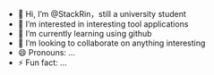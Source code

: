 - 👋 Hi, I’m @StackRin，still a university student
- 👀 I’m interested in interesting tool applications
- 🌱 I’m currently learning using github
- 💞️ I’m looking to collaborate on anything interesting
- 😄 Pronouns: ...
- ⚡ Fun fact: ...

<!---
StackRin/StackRin is a ✨ special ✨ repository because its `README.md` (this file) appears on your GitHub profile.
You can click the Preview link to take a look at your changes.
--->
